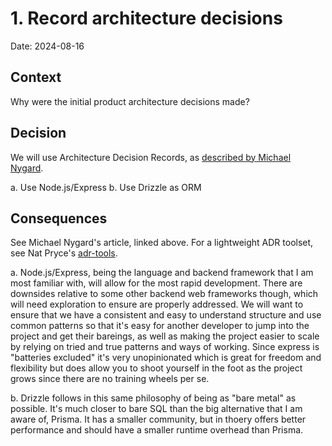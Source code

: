 # 1. Record architecture decisions

Date: 2024-08-16

## Context

Why were the initial product architecture decisions made?

## Decision

We will use Architecture Decision Records, as [described by Michael Nygard](http://thinkrelevance.com/blog/2011/11/15/documenting-architecture-decisions).

a. Use Node.js/Express
b. Use Drizzle as ORM

## Consequences

See Michael Nygard's article, linked above. For a lightweight ADR toolset, see Nat Pryce's [adr-tools](https://github.com/npryce/adr-tools).

a. Node.js/Express, being the language and backend framework that I am most familiar with, will allow for the most rapid development. There are downsides relative to some other backend web frameworks though, which will need exploration to ensure are properly addressed. We will want to ensure that we have a consistent and easy to understand structure and use common patterns so that it's easy for another developer to jump into the project and get their bareings, as well as making the project easier to scale by relying on tried and true patterns and ways of working. Since express is "batteries excluded" it's very unopinionated which is great for freedom and flexibility but does allow you to shoot yourself in the foot as the project grows since there are no training wheels per se. 

b. Drizzle follows in this same philosophy of being as "bare metal" as possible. It's much closer to bare SQL than the big alternative that I am aware of, Prisma. It has a smaller community, but in thoery offers better performance and should have a smaller runtime overhead than Prisma.